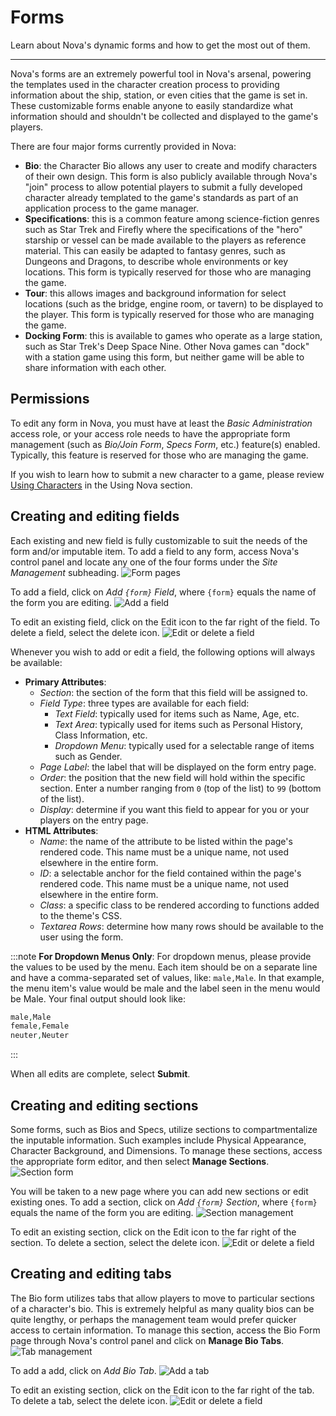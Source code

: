 # Forms

Learn about Nova's dynamic forms and how to get the most out of them.

---

Nova's forms are an extremely powerful tool in Nova's arsenal, powering the templates used in the character creation process to providing information about the ship, station, or even cities that the game is set in. These customizable forms enable anyone to easily standardize what information should and shouldn't be collected and displayed to the game's players.

There are four major forms currently provided in Nova:

- **Bio**: the Character Bio allows any user to create and modify characters of their own design. This form is also publicly available through Nova's "join" process to allow potential players to submit a fully developed character already templated to the game's standards as part of an application process to the game manager.
- **Specifications**: this is a common feature among science-fiction genres such as Star Trek and Firefly where the specifications of the "hero" starship or vessel can be made available to the players as reference material. This can easily be adapted to fantasy genres, such as Dungeons and Dragons, to describe whole environments or key locations. This form is typically reserved for those who are managing the game.
- **Tour**: this allows images and background information for select locations (such as the bridge, engine room, or tavern) to be displayed to the player. This form is typically reserved for those who are managing the game.
- **Docking Form**: this is available to games who operate as a large station, such as Star Trek's Deep Space Nine. Other Nova games can "dock" with a station game using this form, but neither game will be able to share information with each other.

## Permissions

To edit any form in Nova, you must have at least the *Basic Administration* access role, or your access role needs to have the appropriate form management (such as *Bio/Join Form*, *Specs Form*, etc.) feature(s) enabled. Typically, this feature is reserved for those who are managing the game.

If you wish to learn how to submit a new character to a game, please review [Using Characters](/using-characters.md) in the Using Nova section.

## Creating and editing fields

Each existing and new field is fully customizable to suit the needs of the form and/or imputable item. To add a field to any form, access Nova's control panel and locate any one of the four forms under the *Site Management* subheading.
![Form pages](/images/docs/2.6/using-forms/forms-location.png)

To add a field, click on *Add `{form}` Field*, where `{form}` equals the name of the form you are editing.
![Add a field](/images/docs/2.6/using-forms/field-addfield.png)

To edit an existing field, click on the Edit icon to the far right of the field. To delete a field, select the delete icon.
![Edit or delete a field](/images/docs/2.6/using-forms/edit-delete.png)

Whenever you wish to add or edit a field, the following options will always be available:

- **Primary Attributes**:
  - *Section*: the section of the form that this field will be assigned to.
  - *Field Type*: three types are available for each field:
    - *Text Field*: typically used for items such as Name, Age, etc.
    - *Text Area*: typically used for items such as Personal History, Class Information, etc.
    - *Dropdown Menu*: typically used for a selectable range of items such as Gender.
  - *Page Label*: the label that will be displayed on the form entry page.
  - *Order*: the position that the new field will hold within the specific section. Enter a number ranging from `0` (top of the list) to `99` (bottom of the list).
  - *Display*: determine if you want this field to appear for you or your players on the entry page.
- **HTML Attributes**:
  - *Name*: the name of the attribute to be listed within the page's rendered code. This name must be a unique name, not used elsewhere in the entire form.
  - *ID*: a selectable anchor for the field contained within the page's rendered code. This name must be a unique name, not used elsewhere in the entire form.
  - *Class*: a specific class to be rendered according to functions added to the theme's CSS.
  - *Textarea Rows*: determine how many rows should be available to the user using the form.

:::note
**For Dropdown Menus Only**: For dropdown menus, please provide the values to be used by the menu. Each item should be on a separate line and have a comma-separated set of values, like: `male,Male`. In that example, the menu item's value would be male and the label seen in the menu would be Male. Your final output should look like:

```php
male,Male
female,Female
neuter,Neuter
```
:::

When all edits are complete, select **Submit**.

## Creating and editing sections

Some forms, such as Bios and Specs, utilize sections to compartmentalize the inputable information. Such examples include Physical Appearance, Character Background, and Dimensions. To manage these sections, access the appropriate form editor, and then select **Manage Sections**.
![Section form](/images/docs/2.6/using-forms/sections.jpg)

You will be taken to a new page where you can add new sections or edit existing ones. To add a section, click on *Add `{form}` Section*, where `{form}` equals the name of the form you are editing.
![Section management](/images/docs/2.6/using-forms/sections-add.jpg)

To edit an existing section, click on the Edit icon to the far right of the section. To delete a section, select the delete icon.
![Edit or delete a field](/images/docs/2.6/using-forms/edit-delete.png)

## Creating and editing tabs

The Bio form utilizes tabs that allow players to move to particular sections of a character's bio. This is extremely helpful as many quality bios can be quite lengthy, or perhaps the management team would prefer quicker access to certain information. To manage this section, access the Bio Form page through Nova's control panel and click on **Manage Bio Tabs**.
![Tab management](/images/docs/2.6/using-forms/tabs-location.png)

To add a add, click on *Add Bio Tab*.
![Add a tab](/images/docs/2.6/using-forms/tabs-add.png)

To edit an existing section, click on the Edit icon to the far right of the tab. To delete a tab, select the delete icon.
![Edit or delete a field](/images/docs/2.6/using-forms/edit-delete.png)
